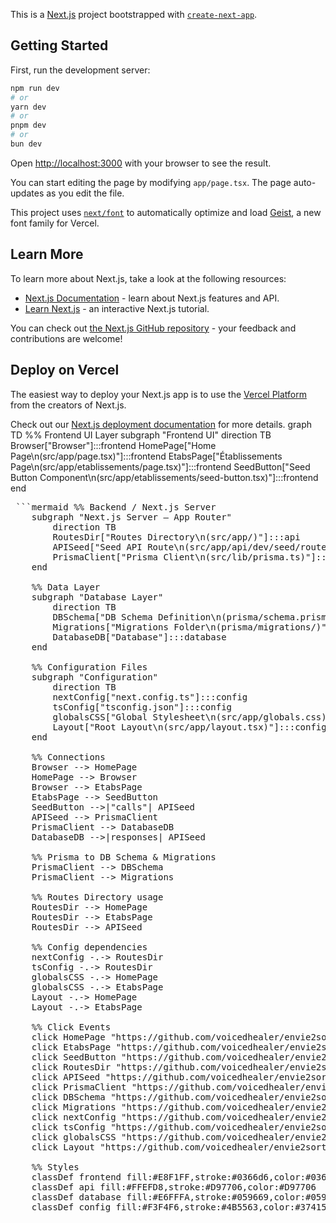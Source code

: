 This is a [Next.js](https://nextjs.org) project bootstrapped with [`create-next-app`](https://nextjs.org/docs/app/api-reference/cli/create-next-app).

## Getting Started

First, run the development server:

```bash
npm run dev
# or
yarn dev
# or
pnpm dev
# or
bun dev
```

Open [http://localhost:3000](http://localhost:3000) with your browser to see the result.

You can start editing the page by modifying `app/page.tsx`. The page auto-updates as you edit the file.

This project uses [`next/font`](https://nextjs.org/docs/app/building-your-application/optimizing/fonts) to automatically optimize and load [Geist](https://vercel.com/font), a new font family for Vercel.

## Learn More

To learn more about Next.js, take a look at the following resources:

- [Next.js Documentation](https://nextjs.org/docs) - learn about Next.js features and API.
- [Learn Next.js](https://nextjs.org/learn) - an interactive Next.js tutorial.

You can check out [the Next.js GitHub repository](https://github.com/vercel/next.js) - your feedback and contributions are welcome!

## Deploy on Vercel

The easiest way to deploy your Next.js app is to use the [Vercel Platform](https://vercel.com/new?utm_medium=default-template&filter=next.js&utm_source=create-next-app&utm_campaign=create-next-app-readme) from the creators of Next.js.

Check out our [Next.js deployment documentation](https://nextjs.org/docs/app/building-your-application/deploying) for more details.
graph TD
    %% Frontend UI Layer
    subgraph "Frontend UI"
        direction TB
        Browser["Browser"]:::frontend
        HomePage["Home Page\n(src/app/page.tsx)"]:::frontend
        EtabsPage["Établissements Page\n(src/app/etablissements/page.tsx)"]:::frontend
        SeedButton["Seed Button Component\n(src/app/etablissements/seed-button.tsx)"]:::frontend
    end

<pre> ```mermaid %% Backend / Next.js Server
    subgraph "Next.js Server — App Router"
        direction TB
        RoutesDir["Routes Directory\n(src/app/)"]:::api
        APISeed["Seed API Route\n(src/app/api/dev/seed/route.ts)"]:::api
        PrismaClient["Prisma Client\n(src/lib/prisma.ts)"]:::api
    end

    %% Data Layer
    subgraph "Database Layer"
        direction TB
        DBSchema["DB Schema Definition\n(prisma/schema.prisma)"]:::database
        Migrations["Migrations Folder\n(prisma/migrations/)"]:::database
        DatabaseDB["Database"]:::database
    end

    %% Configuration Files
    subgraph "Configuration"
        direction TB
        nextConfig["next.config.ts"]:::config
        tsConfig["tsconfig.json"]:::config
        globalsCSS["Global Stylesheet\n(src/app/globals.css)"]:::config
        Layout["Root Layout\n(src/app/layout.tsx)"]:::config
    end

    %% Connections
    Browser --> HomePage
    HomePage --> Browser
    Browser --> EtabsPage
    EtabsPage --> SeedButton
    SeedButton -->|"calls"| APISeed
    APISeed --> PrismaClient
    PrismaClient --> DatabaseDB
    DatabaseDB -->|responses| APISeed

    %% Prisma to DB Schema & Migrations
    PrismaClient --> DBSchema
    PrismaClient --> Migrations

    %% Routes Directory usage
    RoutesDir --> HomePage
    RoutesDir --> EtabsPage
    RoutesDir --> APISeed

    %% Config dependencies
    nextConfig -.-> RoutesDir
    tsConfig -.-> RoutesDir
    globalsCSS -.-> HomePage
    globalsCSS -.-> EtabsPage
    Layout -.-> HomePage
    Layout -.-> EtabsPage

    %% Click Events
    click HomePage "https://github.com/voicedhealer/envie2sortir/blob/main/src/app/page.tsx"
    click EtabsPage "https://github.com/voicedhealer/envie2sortir/blob/main/src/app/etablissements/page.tsx"
    click SeedButton "https://github.com/voicedhealer/envie2sortir/blob/main/src/app/etablissements/seed-button.tsx"
    click RoutesDir "https://github.com/voicedhealer/envie2sortir/tree/main/src/app/"
    click APISeed "https://github.com/voicedhealer/envie2sortir/blob/main/src/app/api/dev/seed/route.ts"
    click PrismaClient "https://github.com/voicedhealer/envie2sortir/blob/main/src/lib/prisma.ts"
    click DBSchema "https://github.com/voicedhealer/envie2sortir/blob/main/prisma/schema.prisma"
    click Migrations "https://github.com/voicedhealer/envie2sortir/tree/main/prisma/migrations/"
    click nextConfig "https://github.com/voicedhealer/envie2sortir/blob/main/next.config.ts"
    click tsConfig "https://github.com/voicedhealer/envie2sortir/blob/main/tsconfig.json"
    click globalsCSS "https://github.com/voicedhealer/envie2sortir/blob/main/src/app/globals.css"
    click Layout "https://github.com/voicedhealer/envie2sortir/blob/main/src/app/layout.tsx"

    %% Styles
    classDef frontend fill:#E8F1FF,stroke:#0366d6,color:#0366d6
    classDef api fill:#FFEFD8,stroke:#D97706,color:#D97706
    classDef database fill:#E6FFFA,stroke:#059669,color:#059669
    classDef config fill:#F3F4F6,stroke:#4B5563,color:#374151 ``` </pre>
